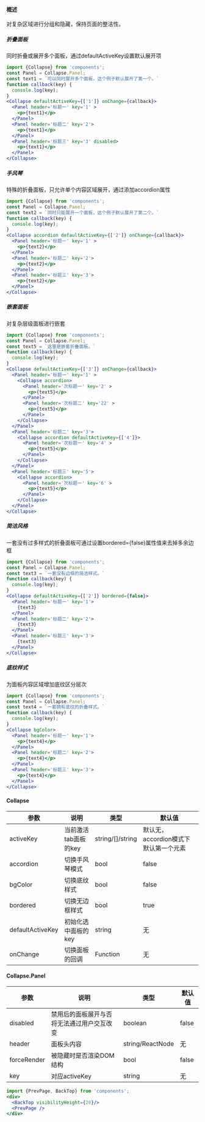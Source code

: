 #### **概述**
对复杂区域进行分组和隐藏，保持页面的整洁性。

##### **折叠面板**
同时折叠或展开多个面板，通过defaultActiveKey设置默认展开项
```jsx
import {Collapse} from 'components';
const Panel = Collapse.Panel;
const text1 = `可以同时展开多个面板，这个例子默认展开了第一个。`
function callback(key) {
  console.log(key);
}
<Collapse defaultActiveKey={['1']} onChange={callback}>
  <Panel header='标题一' key='1' >
    <p>{text1}</p>
  </Panel>
  <Panel header='标题二' key='2'>
    <p>{text1}</p>
  </Panel>
  <Panel header='标题三' key='3' disabled>
    <p>{text1}</p>
  </Panel>
</Collapse>
```

##### **手风琴**
特殊的折叠面板，只允许单个内容区域展开，通过添加accordion属性
```jsx
import {Collapse} from 'components';
const Panel = Collapse.Panel;
const text2 = `同时只能展开一个面板，这个例子默认展开了第二个。`
function callback(key) {
  console.log(key);
}
<Collapse accordion defaultActiveKey={['2']} onChange={callback}>
  <Panel header='标题一' key='1' >
    <p>{text2}</p>
  </Panel>
  <Panel header='标题二' key='2'>
    <p>{text2}</p>
  </Panel>
  <Panel header='标题三' key='3'>
    <p>{text2}</p>
  </Panel>
</Collapse>
```


##### **嵌套面板**
对复杂层级面板进行嵌套
```jsx
import {Collapse} from 'components';
const Panel = Collapse.Panel;
const text5 = `这里是嵌套折叠面板。`
function callback(key) {
  console.log(key);
}
<Collapse defaultActiveKey={['3']} onChange={callback}>
  <Panel header='标题一' key='1' >
    <Collapse accordion>
      <Panel header='次标题一' key='2' >
        <p>{text5}</p>
      </Panel>
      <Panel header='次标题二' key='22' >
        <p>{text5}</p>
      </Panel>
    </Collapse>
  </Panel>
  <Panel header='标题二' key='3'>
    <Collapse accordion defaultActiveKey={['4']}>
      <Panel header='次标题一' key='4' >
        <p>{text5}</p>
      </Panel>
    </Collapse>
  </Panel>
  <Panel header='标题三' key='5'>
    <Collapse accordion>
      <Panel header='次标题一' key='6' >
        <p>{text5}</p>
      </Panel>
    </Collapse>
  </Panel>
</Collapse>
```

##### **简洁风格**
一套没有过多样式的折叠面板可通过设置bordered={false}属性值来去掉多余边框
```jsx
import {Collapse} from 'components';
const Panel = Collapse.Panel;
const text3 = `一套没有边框的简洁样式。`
function callback(key) {
  console.log(key);
}
<Collapse defaultActiveKey={['2']} bordered={false}>
  <Panel header='标题一' key='1'>
    {text3}
  </Panel>
  <Panel header='标题二' key='2'>
    {text3}
  </Panel>
  <Panel header='标题三' key='3'>
    {text3}
  </Panel>
</Collapse>
```

##### **底纹样式**
为面板内容区域增加底纹区分层次
```jsx
import {Collapse} from 'components';
const Panel = Collapse.Panel;
const text4 = `一套拥有底纹的折叠样式。`
function callback(key) {
  console.log(key);
}
<Collapse bgColor>
  <Panel header='标题一' key='1'>
    <p>{text4}</p>
  </Panel>
  <Panel header='标题二' key='2'>
    <p>{text4}</p>
  </Panel>
  <Panel header='标题三' key='3'>
    <p>{text4}</p>
  </Panel>
</Collapse>
```


#### **Collapse**

| 参数 | 说明 | 类型 | 默认值 |
| --- | --- | --- | --- |
| activeKey | 当前激活tab面板的key | string/[]/string |默认无，accordion模式下默认第一个元素 |
| accordion | 切换手风琴模式 | bool | false |
| bgColor | 切换底纹样式 | bool | false |
| bordered | 切换无边框样式 | bool | true |
| defaultActiveKey | 初始化选中面板的key | string | 无 |
| onChange | 切换面板的回调 | Function | 无 |

#### **Collapse.Panel**

| 参数 | 说明 | 类型 | 默认值 |
| --- | --- | --- | --- |
| disabled | 禁用后的面板展开与否将无法通过用户交互改变 | boolean | false |
| header | 面板头内容 | string/ReactNode | 无|
| forceRender | 被隐藏时是否渲染DOM结构 | bool | false|
| key | 对应activeKey | string | 无 |


```jsx noeditor
import {PrevPage, BackTop} from 'components';
<div>
  <BackTop visibilityHeight={20}/>
  <PrevPage />
</div>
```
